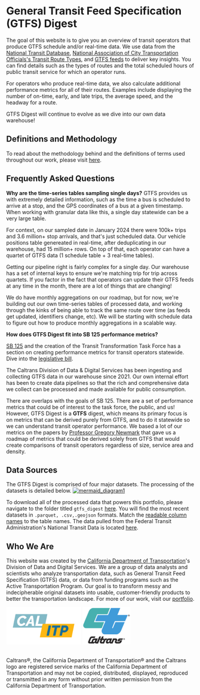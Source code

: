 # General Transit Feed Specification (GTFS) Digest
The goal of this website is to give you an overview of transit operators that produce GTFS schedule and/or real-time data. We use data from the [National Transit Database](https://www.transit.dot.gov/ntd), [National Association of City Transportation Officials's Transit Route Types](https://nacto.org/publication/transit-street-design-guide/introduction/service-context/transit-route-types/), and [GTFS feeds](https://gtfs.org/) to deliver key insights. You can find details such as the types of routes and the total scheduled hours of public transit service for which an operator runs.

For operators who produce real-time data, we also calculate additional performance metrics for all of their routes. Examples include displaying the number of on-time, early, and late trips, the average speed, and the headway for a route.

GTFS Digest will continue to evolve as we dive into our own data warehouse!

## Definitions and Methodology
To read about the methodology behind and the definitions of terms used throughout our work, please visit [here](https://github.com/cal-itp/data-analyses/blob/main/gtfs_digest/methodology.md).

## Frequently Asked Questions
**Why are the time-series tables sampling single days?**
GTFS provides us with extremely detailed information, such as the time a bus is scheduled to arrive at a stop, and the GPS coordinates of a bus at a given timestamp. When working with granular data like this, a single day statewide can be a very large table.

For context, on our sampled date in January 2024 there were 100k+ trips and 3.6 million+ stop arrivals, and that's just scheduled data. Our vehicle positions table genereated in real-time, after deduplicating in our warehouse, had 15 million+ rows. On top of that, each operator can have a quartet of GTFS data (1 schedule table + 3 real-time tables).

Getting our pipeline right is fairly complex for a single day. Our warehouse has a set of internal keys to ensure we're matching trip for trip across quartets. If you factor in the fact that operators can update their GTFS feeds at any time in the month, there are a lot of things that are changing!

We do have monthly aggregations on our roadmap, but for now, we're building out our own time-series tables of processed data, and working through the kinks of being able to track the same route over time (as feeds get updated, identifiers change, etc). We will be starting with schedule data to figure out how to produce monthly aggregations in a scalable way.

**How does GTFS Digest fit into SB 125 performance metrics?**

[SB 125](https://calsta.ca.gov/subject-areas/sb125-transit-program) and the creation of the Transit Transformation Task Force has a section on creating performance metrics for transit operators statewide. Dive into the [legislative bill](https://legiscan.com/CA/text/SB125/id/2831757).

The Caltrans Division of Data & Digital Services has been ingesting and collecting GTFS data in our warehouse since 2021. Our own internal effort has been to create data pipelines so that the rich and comprehensive data we collect can be processed and made available for public consumption. 

There are overlaps with the goals of SB 125. There are a set of performance metrics that could be of interest to the task force, the public, and us! However, GTFS Digest is a **GTFS** digest, which means its primary focus is on metrics that can be derived purely from GTFS, and to do it statewide so we can understand transit operator performance. We based a lot of our metrics on the papers by [Professor Gregory Newmark](https://www.morgan.edu/sap/gregory-newmark) that gave us a roadmap of metrics that could be derived solely from GTFS that would create comparisons of transit operators regardless of size, service area and density. 

## Data Sources
The GTFS Digest is comprised of four major datasets. The processing of the datasets is detailed below.
[![mermaid_diagram1](https://mermaid.ink/img/pako:eNqlVmtv4jgU_StWVhVUCxQooSUjrTSQgf0w3UdhdqUto8pNnMQaY0e2M21a9b_vtU2ApLAzu_sFEvvch-8598YvXiRi4gVet9tdc001IwFarOZLFNKUKI3W3O6cnb2sOUKUUx0g-4hQS2dkQ1oBaj1gRVqdw9U_sKT4gRHV2sFhK5d0g2U5E0xIY_fDB3_uz99XpnvEijzpParf77-FTIWMiTwFYpSTU3uKRILH9Tzm86sP0wOMJlLTGiRJkpbbfjV_8PN6drbma54w8RhlWGr08dYBVPGQSpxnrpC_CakTwahAnzRlVJdoXvBIU8GVg88Hd6lO1H1sK35xD_mZ3cF9AXjVy8vPQRDECep2f9oaDNuhIAo9oRJhHqNnpDPKU4W0OD9AXd4tJKYcDZz9O5Os2Vgcjzc8GW_xXfEWjXiVLQAWo-3WcJeK2SPgyz016vaJA7VKQywIA8EIsuYKPRAIHLuVvUgr1hCKGFYqJAmC9BPKWLBV2BGEiiTNdYWy_B9BOWIdaD6bjvof9qD3g7tfcyKxFtKWZUnkVxoRFGJN3Dnh6GiPtzbD9mHtN0Sm5F5svdzHWGOo_zkYb9M74uGyvdQ4-qJsFYyFIlohkaCdm1wKyBgIq1uaHCMplHrEDMwfqc7QL6vQ-kAJHKIBZ8yGUNtjAYwYyoGESGwI0nRjNyms2sQb9jfmbC7L4RuwzVmLlMC27J3vBNc87LjdXgmNGboVhQn_UKJVmUNTpuW5sbL8vNsbTQ846dYYgVfr4_OpWNP_Tc30ODU6wxrByNEg4bqBgUmTFFIZzuF4hgWzWIfVGTA02t7AMqbPsOA8cLwhqtOwBKpwoYjjEQAO21IWjSLMjcB5SpD4SqQlqXfQ0btzjdrtj4Lb78GPaJnBQDOPtpx7Fpq1sAWa-u32Dc6NPC0cLYiwPQ5COErgbE9g909CvlwssS5kjMuLZQFHLrs_i0Ke5HD2Txx-i77ZZXsO9VdRRuKCERgzAISSwrBT1bhQjl_ojbrt0U5x6jYtE0liJIgP-6DZL6uM8G2ww26BV5ymkqTgIDb6hyIgXeaks2v4zpFGz6BMJjLkAH-mg_bnqvI0GHXQfI1yAOshpqxEy51l1VB1pKHEadcwBvmdEsXMiWLm_3vPlQy-5Xr8H1xbYR1VY3igRqdflcMn3NAQUum-m923c_-IuMJjyvyeoRLWhsqbYeyU1eD_UECd08OibpVQjpnFmECRMYAFFFfnBB1urVPCoSaMlXUHGcGxyekRTCFsTOAStYF7WBXUiraRaZ4DVbuP0ukPQQhi_L3A9vq0myWGvFtqrgqnVBE6VYR-3ZpgZivUAJvvYCQYg_OCbIz37YnfaANuLtvblPmr7jDr3XjfO3ar7t3reMD7BtMYLtz2Vrz27G157QXwGJMEF0yvPbhaAhQXWixLHnmBlgXpeJBJmnlBgpmCtyI3Eggphmm6qSAkpqDUG3ejtxf7jpdj7gUv3pMXXPV7o7E_Gk6Gw_7A9y87XukFg-Gkdzm4Glz7o8l4MvCvXjvesxDgctC7nkyu-0N_7PtXo_FobH39ZfdMuNe_AaRWsro?type=png)](https://mermaid.live/edit#pako:eNqlVmtv4jgU_StWVhVUCxQooSUjrTSQgf0w3UdhdqUto8pNnMQaY0e2M21a9b_vtU2ApLAzu_sFEvvch-8598YvXiRi4gVet9tdc001IwFarOZLFNKUKI3W3O6cnb2sOUKUUx0g-4hQS2dkQ1oBaj1gRVqdw9U_sKT4gRHV2sFhK5d0g2U5E0xIY_fDB3_uz99XpnvEijzpParf77-FTIWMiTwFYpSTU3uKRILH9Tzm86sP0wOMJlLTGiRJkpbbfjV_8PN6drbma54w8RhlWGr08dYBVPGQSpxnrpC_CakTwahAnzRlVJdoXvBIU8GVg88Hd6lO1H1sK35xD_mZ3cF9AXjVy8vPQRDECep2f9oaDNuhIAo9oRJhHqNnpDPKU4W0OD9AXd4tJKYcDZz9O5Os2Vgcjzc8GW_xXfEWjXiVLQAWo-3WcJeK2SPgyz016vaJA7VKQywIA8EIsuYKPRAIHLuVvUgr1hCKGFYqJAmC9BPKWLBV2BGEiiTNdYWy_B9BOWIdaD6bjvof9qD3g7tfcyKxFtKWZUnkVxoRFGJN3Dnh6GiPtzbD9mHtN0Sm5F5svdzHWGOo_zkYb9M74uGyvdQ4-qJsFYyFIlohkaCdm1wKyBgIq1uaHCMplHrEDMwfqc7QL6vQ-kAJHKIBZ8yGUNtjAYwYyoGESGwI0nRjNyms2sQb9jfmbC7L4RuwzVmLlMC27J3vBNc87LjdXgmNGboVhQn_UKJVmUNTpuW5sbL8vNsbTQ846dYYgVfr4_OpWNP_Tc30ODU6wxrByNEg4bqBgUmTFFIZzuF4hgWzWIfVGTA02t7AMqbPsOA8cLwhqtOwBKpwoYjjEQAO21IWjSLMjcB5SpD4SqQlqXfQ0btzjdrtj4Lb78GPaJnBQDOPtpx7Fpq1sAWa-u32Dc6NPC0cLYiwPQ5COErgbE9g909CvlwssS5kjMuLZQFHLrs_i0Ke5HD2Txx-i77ZZXsO9VdRRuKCERgzAISSwrBT1bhQjl_ojbrt0U5x6jYtE0liJIgP-6DZL6uM8G2ww26BV5ymkqTgIDb6hyIgXeaks2v4zpFGz6BMJjLkAH-mg_bnqvI0GHXQfI1yAOshpqxEy51l1VB1pKHEadcwBvmdEsXMiWLm_3vPlQy-5Xr8H1xbYR1VY3igRqdflcMn3NAQUum-m923c_-IuMJjyvyeoRLWhsqbYeyU1eD_UECd08OibpVQjpnFmECRMYAFFFfnBB1urVPCoSaMlXUHGcGxyekRTCFsTOAStYF7WBXUiraRaZ4DVbuP0ukPQQhi_L3A9vq0myWGvFtqrgqnVBE6VYR-3ZpgZivUAJvvYCQYg_OCbIz37YnfaANuLtvblPmr7jDr3XjfO3ar7t3reMD7BtMYLtz2Vrz27G157QXwGJMEF0yvPbhaAhQXWixLHnmBlgXpeJBJmnlBgpmCtyI3Eggphmm6qSAkpqDUG3ejtxf7jpdj7gUv3pMXXPV7o7E_Gk6Gw_7A9y87XukFg-Gkdzm4Glz7o8l4MvCvXjvesxDgctC7nkyu-0N_7PtXo_FobH39ZfdMuNe_AaRWsro)

To download all of the processed data that powers this portfolio, please navigate to the folder titled `gtfs_digest` [here](https://console.cloud.google.com/storage/browser/calitp-publish-data-analysis). You will find the most recent datasets in `.parquet, .csv,.geojson` formats. Match the [readable column names](https://github.com/cal-itp/data-analyses/blob/main/gtfs_digest/readable.yml) to the table names. The data pulled from the Federal Transit Administration's National Transit Data is located [here](https://www.transit.dot.gov/ntd/data-product/2022-annual-database-agency-information). 

## Who We Are
This website was created by the [California Department of Transportation](https://dot.ca.gov/)'s Division of Data and Digital Services. We are a group of data analysts and scientists who analyze transportation data, such as General Transit Feed Specification (GTFS) data, or data from funding programs such as the Active Transportation Program. Our goal is to transform messy and indecipherable original datasets into usable, customer-friendly products to better the transportation landscape. For more of our work, visit our [portfolio](https://analysis.calitp.org/).

<img src="https://raw.githubusercontent.com/cal-itp/data-analyses/main/portfolio/Calitp_logo_MAIN.png" alt="Alt text" width="200" height="100"> <img src="https://raw.githubusercontent.com/cal-itp/data-analyses/main/portfolio/CT_logo_Wht_outline.gif" alt="Alt text" width="129" height="100">

<br>Caltrans®, the California Department of Transportation® and the Caltrans logo are registered service marks of the California Department of Transportation and may not be copied, distributed, displayed, reproduced or transmitted in any form without prior written permission from the California Department of Transportation.